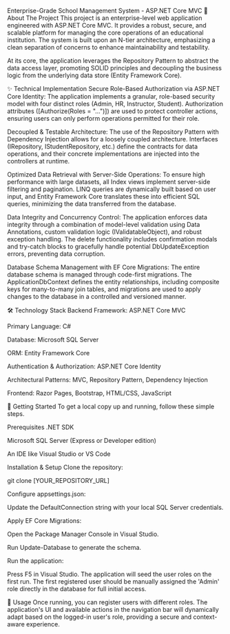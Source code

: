 Enterprise-Grade School Management System - ASP.NET Core MVC
📖 About The Project
This project is an enterprise-level web application engineered with ASP.NET Core MVC. It provides a robust, secure, and scalable platform for managing the core operations of an educational institution. The system is built upon an N-tier architecture, emphasizing a clean separation of concerns to enhance maintainability and testability.

At its core, the application leverages the Repository Pattern to abstract the data access layer, promoting SOLID principles and decoupling the business logic from the underlying data store (Entity Framework Core).

✨ Technical Implementation
Secure Role-Based Authorization via ASP.NET Core Identity: The application implements a granular, role-based security model with four distinct roles (Admin, HR, Instructor, Student). Authorization attributes ([Authorize(Roles = "...")]) are used to protect controller actions, ensuring users can only perform operations permitted for their role.

Decoupled & Testable Architecture: The use of the Repository Pattern with Dependency Injection allows for a loosely coupled architecture. Interfaces (IRepository, IStudentRepository, etc.) define the contracts for data operations, and their concrete implementations are injected into the controllers at runtime.

Optimized Data Retrieval with Server-Side Operations: To ensure high performance with large datasets, all Index views implement server-side filtering and pagination. LINQ queries are dynamically built based on user input, and Entity Framework Core translates these into efficient SQL queries, minimizing the data transferred from the database.

Data Integrity and Concurrency Control: The application enforces data integrity through a combination of model-level validation using Data Annotations, custom validation logic (IValidatableObject), and robust exception handling. The delete functionality includes confirmation modals and try-catch blocks to gracefully handle potential DbUpdateException errors, preventing data corruption.

Database Schema Management with EF Core Migrations: The entire database schema is managed through code-first migrations. The ApplicationDbContext defines the entity relationships, including composite keys for many-to-many join tables, and migrations are used to apply changes to the database in a controlled and versioned manner.

🛠️ Technology Stack
Backend Framework: ASP.NET Core MVC

Primary Language: C#

Database: Microsoft SQL Server

ORM: Entity Framework Core

Authentication & Authorization: ASP.NET Core Identity

Architectural Patterns: MVC, Repository Pattern, Dependency Injection

Frontend: Razor Pages, Bootstrap, HTML/CSS, JavaScript

🚀 Getting Started
To get a local copy up and running, follow these simple steps.

Prerequisites
.NET SDK

Microsoft SQL Server (Express or Developer edition)

An IDE like Visual Studio or VS Code

Installation & Setup
Clone the repository:

git clone [YOUR_REPOSITORY_URL]

Configure appsettings.json:

Update the DefaultConnection string with your local SQL Server credentials.

Apply EF Core Migrations:

Open the Package Manager Console in Visual Studio.

Run Update-Database to generate the schema.

Run the application:

Press F5 in Visual Studio. The application will seed the user roles on the first run. The first registered user should be manually assigned the 'Admin' role directly in the database for full initial access.

📝 Usage
Once running, you can register users with different roles. The application's UI and available actions in the navigation bar will dynamically adapt based on the logged-in user's role, providing a secure and context-aware experience.
